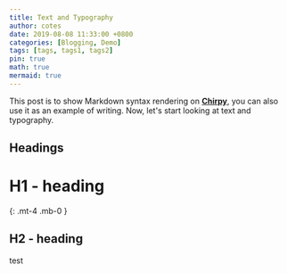 ```yaml
---
title: Text and Typography
author: cotes
date: 2019-08-08 11:33:00 +0800
categories: [Blogging, Demo]
tags: [tags, tags1, tags2]
pin: true
math: true
mermaid: true
---
```


This post is to show Markdown syntax rendering on [**Chirpy**](https://github.com/cotes2020/jekyll-theme-chirpy/fork), you can also use it as an example of writing. Now, let's start looking at text and typography.

## Headings

# H1 - heading

{: .mt-4 .mb-0 }

## H2 - heading

test

